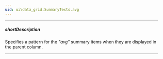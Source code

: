```yaml
---
uid: ui\data_grid:SummaryTexts.avg
---
```

---
##### shortDescription
Specifies a pattern for the *"avg"* summary items when they are displayed in the parent column.

---
